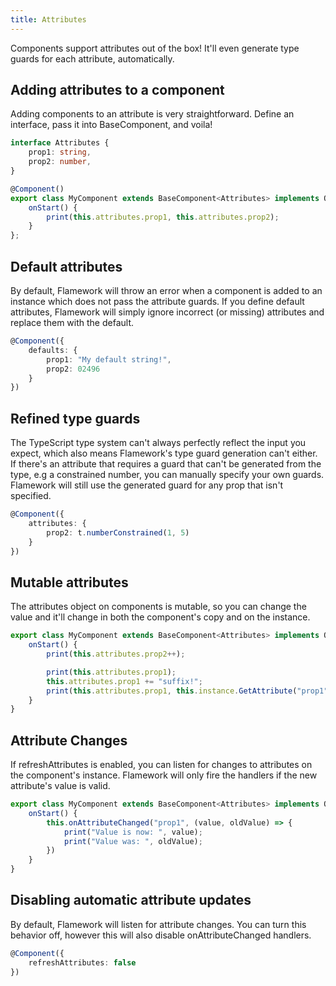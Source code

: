 ```yaml
---
title: Attributes
---
```

Components support attributes out of the box! It'll even generate type guards for each attribute, automatically.

## Adding attributes to a component
Adding components to an attribute is very straightforward. Define an interface, pass it into BaseComponent, and voila!
```ts
interface Attributes {
	prop1: string,
	prop2: number,
}

@Component()
export class MyComponent extends BaseComponent<Attributes> implements OnStart {
	onStart() {
		print(this.attributes.prop1, this.attributes.prop2);
	}
};
```

## Default attributes
By default, Flamework will throw an error when a component is added to an instance which does not pass the attribute guards.
If you define default attributes, Flamework will simply ignore incorrect (or missing) attributes and replace them with the default.
```ts
@Component({
	defaults: {
		prop1: "My default string!",
		prop2: 02496
	}
})
```

## Refined type guards
The TypeScript type system can't always perfectly reflect the input you expect, which also means Flamework's type guard generation can't either.
If there's an attribute that requires a guard that can't be generated from the type, e.g a constrained number, you can manually specify your own guards.
Flamework will still use the generated guard for any prop that isn't specified.
```ts
@Component({
	attributes: {
		prop2: t.numberConstrained(1, 5)
	}
})
```

## Mutable attributes
The attributes object on components is mutable, so you can change the value and it'll change in both the component's copy and on the instance.
```ts
export class MyComponent extends BaseComponent<Attributes> implements OnStart {
	onStart() {
		print(this.attributes.prop2++);

		print(this.attributes.prop1);
		this.attributes.prop1 += "suffix!";
		print(this.attributes.prop1, this.instance.GetAttribute("prop1"));
	}
}
```

## Attribute Changes
If refreshAttributes is enabled, you can listen for changes to attributes on the component's instance.
Flamework will only fire the handlers if the new attribute's value is valid.

```ts
export class MyComponent extends BaseComponent<Attributes> implements OnStart {
	onStart() {
		this.onAttributeChanged("prop1", (value, oldValue) => {
			print("Value is now: ", value);
			print("Value was: ", oldValue);
		})
	}
}
```

## Disabling automatic attribute updates
By default, Flamework will listen for attribute changes. You can turn this behavior off, however this will also disable onAttributeChanged handlers.
```ts
@Component({
	refreshAttributes: false
})
```
